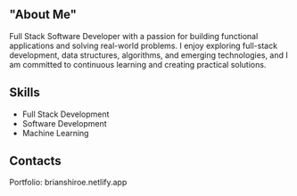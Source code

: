 ## "About Me"

Full Stack Software Developer with a passion for building functional applications and solving real-world problems. I enjoy exploring full-stack development, data structures, algorithms, and emerging technologies, and I am committed to continuous learning and creating practical solutions.

## Skills
- Full Stack Development
- Software Development
- Machine Learning  

## Contacts
Portfolio: brianshiroe.netlify.app
